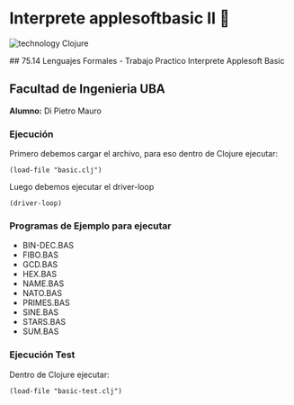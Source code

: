 # Interprete applesoftbasic II :apple:

![technology Clojure](https://img.shields.io/badge/technology-clojure-blue.svg)


## 75.14 Lenguajes Formales - Trabajo Practico Interprete Applesoft Basic
## Facultad de Ingenieria UBA


**Alumno:** Di Pietro Mauro

### Ejecución

Primero debemos cargar el archivo, para eso dentro de Clojure ejecutar:
``` 
(load-file "basic.clj")
```
Luego debemos ejecutar el driver-loop

``` 
(driver-loop)
```

### Programas de Ejemplo para ejecutar

- BIN-DEC.BAS
- FIBO.BAS
- GCD.BAS
- HEX.BAS
- NAME.BAS 
- NATO.BAS
- PRIMES.BAS
- SINE.BAS
- STARS.BAS
- SUM.BAS


### Ejecución Test

Dentro de Clojure ejecutar:

``` 
(load-file "basic-test.clj")
```



